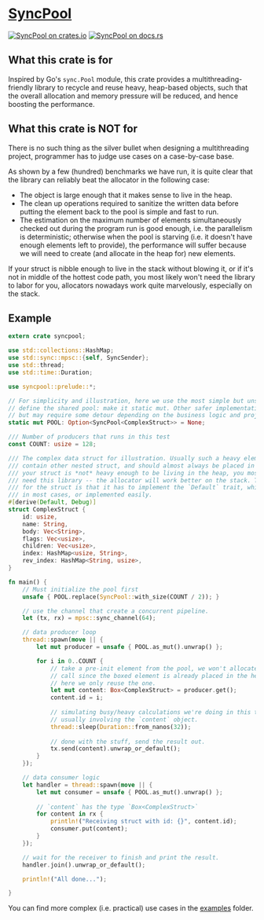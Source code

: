[SyncPool][docsrs]
======================

[![SyncPool on crates.io][cratesio-image]][cratesio]
[![SyncPool on docs.rs][docsrs-image]][docsrs]

[cratesio]: https://crates.io/crates/syncpool
[cratesio-image]: https://img.shields.io/crates/v/syncpool.svg
[docsrs-image]: https://docs.rs/syncpool/badge.svg
[docsrs]: https://docs.rs/syncpool

## What this crate is for
Inspired by Go's `sync.Pool` module, this crate provides a multithreading-friendly 
library to recycle and reuse heavy, heap-based objects, such that the overall
allocation and memory pressure will be reduced, and hence boosting the performance. 


## What this crate is NOT for
There is no such thing as the silver bullet when designing a multithreading project,
programmer has to judge use cases on a case-by-case base. 

As shown by a few (hundred) benchmarks we have run, it is quite clear that the 
library can reliably beat the allocator in the following case:

* The object is large enough that it makes sense to live in the heap.
* The clean up operations required to sanitize the written data before putting the
 element back to the pool is simple and fast to run.
* The estimation on the maximum number of elements simultaneously checked out 
during the program run is good enough, i.e. the parallelism is deterministic; 
otherwise when the pool is starving (i.e. it doesn't have enough elements left to 
provide), the performance will suffer because we will need to create (and allocate
in the heap for) new elements.
 
If your struct is nibble enough to live in the stack without blowing it, or if it's
not in middle of the hottest code path, you most likely won't need the library to 
labor for you, allocators nowadays work quite marvelously, especially on the stack. 


## Example
```rust
extern crate syncpool;

use std::collections::HashMap;
use std::sync::mpsc::{self, SyncSender};
use std::thread;
use std::time::Duration;

use syncpool::prelude::*;

// For simplicity and illustration, here we use the most simple but unsafe way to 
// define the shared pool: make it static mut. Other safer implementation exists 
// but may require some detour depending on the business logic and project structure.
static mut POOL: Option<SyncPool<ComplexStruct>> = None;

/// Number of producers that runs in this test
const COUNT: usize = 128;

/// The complex data struct for illustration. Usually such a heavy element could also
/// contain other nested struct, and should almost always be placed in the heap. If 
/// your struct is *not* heavy enough to be living in the heap, you most likely won't
/// need this library -- the allocator will work better on the stack. The only requirement
/// for the struct is that it has to implement the `Default` trait, which can be derived
/// in most cases, or implemented easily.
#[derive(Default, Debug)]
struct ComplexStruct {
    id: usize,
    name: String,
    body: Vec<String>,
    flags: Vec<usize>,
    children: Vec<usize>,
    index: HashMap<usize, String>,
    rev_index: HashMap<String, usize>,
}

fn main() {
    // Must initialize the pool first
    unsafe { POOL.replace(SyncPool::with_size(COUNT / 2)); }

    // use the channel that create a concurrent pipeline.
    let (tx, rx) = mpsc::sync_channel(64);

    // data producer loop
    thread::spawn(move || {
        let mut producer = unsafe { POOL.as_mut().unwrap() };

        for i in 0..COUNT {
            // take a pre-init element from the pool, we won't allocate in this 
            // call since the boxed element is already placed in the heap, and 
            // here we only reuse the one. 
            let mut content: Box<ComplexStruct> = producer.get();
            content.id = i;
        
            // simulating busy/heavy calculations we're doing in this time period, 
            // usually involving the `content` object.
            thread::sleep(Duration::from_nanos(32));
        
            // done with the stuff, send the result out.
            tx.send(content).unwrap_or_default();
        }
    });

    // data consumer logic
    let handler = thread::spawn(move || {
        let mut consumer = unsafe { POOL.as_mut().unwrap() };
    
        // `content` has the type `Box<ComplexStruct>`
        for content in rx {
            println!("Receiving struct with id: {}", content.id);
            consumer.put(content);
        }
    });

    // wait for the receiver to finish and print the result.
    handler.join().unwrap_or_default();

    println!("All done...");

}
```

You can find more complex (i.e. practical) use cases in the
 [examples](https://github.com/Chopinsky/byte_buffer/tree/master/sync_pool/examples)
folder. 